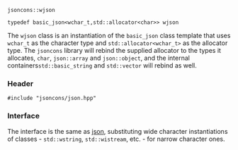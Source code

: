     jsoncons::wjson

    typedef basic_json<wchar_t,std::allocator<char>> wjson

The `wjson` class is an instantiation of the `basic_json` class template that uses `wchar_t` as the character type
and `std::allocator<wchar_t>` as the allocator type. The `jsoncons` library will rebind the supplied allocator to the types it allocates, `char`, `json::array` and `json::object`, and the internal containers`std::basic_string` and `std::vector` will rebind as well.

### Header

    #include "jsoncons/json.hpp"

### Interface

The interface is the same as [json](json), substituting wide character instantiations of classes - `std::wstring`, `std::wistream`, etc. - for narrow character ones.
